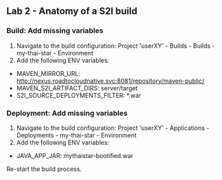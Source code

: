 ## Lab 2 - Anatomy of a S2I build

### Build: Add missing variables

1. Navigate to the build configuration: Project 'userXY' - Builds - Builds - my-thai-star - Environment
2. Add the following ENV variables:

  - MAVEN_MIRROR_URL: http://nexus.roadtocloudnative.svc:8081/repository/maven-public/
  - MAVEN_S2I_ARTIFACT_DIRS: server/target
  - S2I_SOURCE_DEPLOYMENTS_FILTER: *.war

### Deployment: Add missing variables

1. Navigate to the build configuration: Project 'userXY' - Applications - Deployments - my-thai-star - Environment
2. Add the following ENV variables:

  - JAVA_APP_JAR: mythaistar-bootified.war

Re-start the build process.

